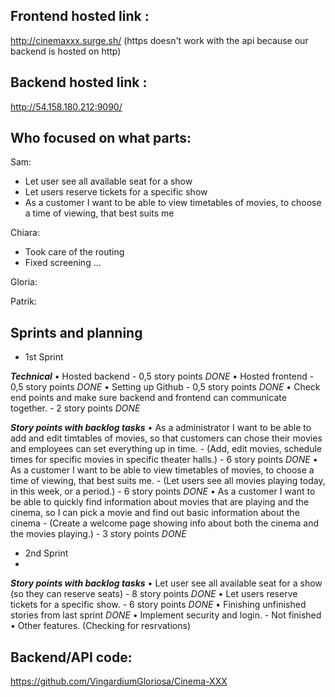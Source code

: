 ## Frontend hosted link : 
http://cinemaxxx.surge.sh/ (https doesn't work with the api because our backend is hosted on http)
 
 
## Backend hosted link : 
http://54.158.180.212:9090/


## Who focused on what parts:

Sam:
- Let user see all available seat for a show
- Let users reserve tickets for a specific show
- As a customer I want to be able to view timetables of movies, to choose a time of viewing, that best suits me

Chiara:
- Took care of the routing
- Fixed screening 
...

Gloria:

Patrik:


## Sprints and planning

 - 1st Sprint

***Technical***
•    Hosted backend - 0,5 story points *DONE*
•    Hosted frontend - 0,5 story points *DONE*
•    Setting up Github - 0,5 story points *DONE*
•    Check end points and make sure backend and frontend can communicate together. - 2 story points *DONE*

***Story points with backlog tasks***
•    As a administrator I want to be able to add and edit timtables of movies, so that customers can chose their movies and employees can set everything up in time. - (Add, edit movies, schedule times for specific movies in specific theater halls.) - 6 story points *DONE*
•    As a customer I want to be able to view timetables of movies, to choose a time of viewing, that best suits me. - (Let users see all movies playing today, in this week, or a period.) - 6 story points *DONE*
•    As a customer I want to be able to quickly find information about movies that are playing and the cinema, so I can pick a movie and find out basic information about the cinema - (Create a welcome page showing info about both the cinema and the movies playing.) - 3 story points *DONE*

 - 2nd Sprint
 - 
***Story points with backlog tasks***
•    Let user see all available seat for a show (so they can reserve seats) - 8 story points *DONE*
•    Let users reserve tickets for a specific show. - 6 story points *DONE*
•    Finishing unfinished stories from last sprint *DONE*
•    Implement security and login. - Not finished
•    Other features. (Checking for resrvations)


## Backend/API code: 
https://github.com/VingardiumGloriosa/Cinema-XXX


